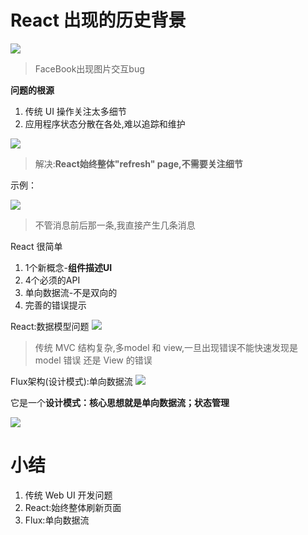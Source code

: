 #  React 出现的历史背景
![](http://ww1.sinaimg.cn/mw690/006rAlqhly1g0ly95rcktj30a903s407.jpg)
> FaceBook出现图片交互bug

**问题的根源**

1. 传统 UI 操作关注太多细节
2. 应用程序状态分散在各处,难以追踪和维护

![](http://ww1.sinaimg.cn/large/006rAlqhly1g0lybwrc2uj30hi0aognq.jpg)
> 解决:**React始终整体"refresh" page,不需要关注细节**

示例：

![](http://ww1.sinaimg.cn/large/006rAlqhly1g0lydbvlyij30hq0b50uk.jpg)
> 不管消息前后那一条,我直接产生几条消息

React 很简单
1. 1个新概念-**组件描述UI**
2. 4个必须的API
3. 单向数据流-不是双向的
4. 完善的错误提示

React:数据模型问题
![](http://ww1.sinaimg.cn/large/006rAlqhly1g0lyg1v0jmj30g60au0vv.jpg)

> 传统 MVC 结构复杂,多model 和 view,一旦出现错误不能快速发现是 model 错误 还是 View 的错误

Flux架构(设计模式):单向数据流
![](http://ww1.sinaimg.cn/large/006rAlqhly1g0lyinp4j7j30es085ac0.jpg)

它是一个**设计模式：核心思想就是单向数据流；状态管理**

![](http://ww1.sinaimg.cn/large/006rAlqhly1g0lyldm2ntj30ea0990uf.jpg)

# 小结
1. 传统 Web UI 开发问题
2. React:始终整体刷新页面
3. Flux:单向数据流
